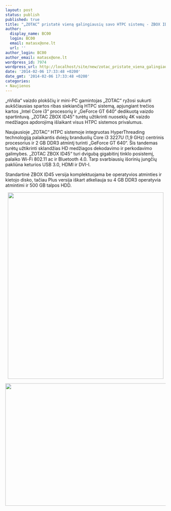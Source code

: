 ```yaml
---
layout: post
status: publish
published: true
title: "„ZOTAC“ pristatė vieną galingiausių savo HTPC sistemų - ZBOX ID45"
author:
  display_name: BC00
  login: BC00
  email: matasx@one.lt
  url: ''
author_login: BC00
author_email: matasx@one.lt
wordpress_id: 7974
wordpress_url: http://localhost/site/new/zotac_pristate_viena_galingiausiu_savo_htpc_sistemu__zbox_id45/
date: '2014-02-06 17:33:48 +0200'
date_gmt: '2014-02-06 17:33:48 +0200'
categories:
- Naujienos
---
```

<p>
	&bdquo;nVidia&ldquo; vaizdo plok&scaron;čių ir mini-PC gamintojas &bdquo;ZOTAC&ldquo; ryžosi sukurti auk&scaron;čiausias spartos ribas siekiančią HTPC sistemą, apjungiant trečios kartos &bdquo;Intel Core i3&ldquo; procesorių ir &bdquo;GeForce GT 640&ldquo; dedikuotą vaizdo spartintuvą. &bdquo;ZOTAC ZBOX ID45&ldquo; turėtų užtikrinti nuoseklų 4K vaizdo medžiagos apdorojimą i&scaron;laikant visus HTPC sistemos privalumus.</p>
<p>
	Naujausioje &bdquo;ZOTAC&ldquo; HTPC sistemoje integruotas HyperThreading technologiją palaikantis dviejų branduolių Core i3 3227U (1,9 GHz) centrinis procesorius ir 2 GB DDR3 atmintį turinti &bdquo;GeForce GT 640&ldquo;. &Scaron;is tandemas turėtų užtikrinti sklandžias HD medžiagos dekodavimo ir perkodavimo galimybes. &bdquo;ZOTAC ZBOX ID45&ldquo; turi dvigubą gigabitinį tinklo posistemį, palaiko Wi-Fi 802.11 ac ir Bluetooth 4.0. Tarp svarbiausių i&scaron;orinių jungčių pakliūna keturios USB 3.0, HDMI ir DVI-I.</p>
<p>
	Standartinė ZBOX ID45 versija komplektuojama be operatyvios atminties ir kietojo disko, tačiau Plus versija i&scaron;kart atkeliauja su 4 GB DDR3 operatyvia atmintimi ir 500 GB talpos HDD.</p>
<p style="text-align: center;">
	<img alt="" src="http://technews.lt/userfiles/ZOTAC_ZBOX_ID45_01.jpg" style="width: 489px; height: 585px;" /></p>
<p style="text-align: center;">
	<img alt="" src="http://technews.lt/userfiles/ZOTAC_ZBOX_ID45_02.jpg" style="width: 520px; height: 384px;" /></p>

